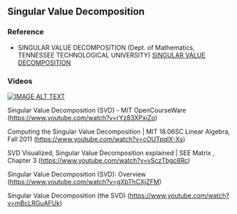 ## Singular Value Decomposition























### Reference

- SINGULAR VALUE DECOMPOSITION (Dept. of Mathematics, TENNESSEE TECHNOLOGICAL UNIVERSITY) [SINGULAR VALUE DECOMPOSITION](https://www.tntech.edu/cas/pdf/math/techreports/TR-2018-2.pdf)








### Videos

[![IMAGE ALT TEXT](http://img.youtube.com/vi/BWvx4wUSGdA/0.jpg)](http://www.youtube.com/watch?v=BWvx4wUSGdA "Eigenvalues and Eigenvectors")




Singular Value Decomposition (SVD) - MIT OpenCourseWare (https://www.youtube.com/watch?v=rYz83XPxiZo)

Computing the Singular Value Decomposition | MIT 18.06SC Linear Algebra, Fall 2011 (https://www.youtube.com/watch?v=cOUTpqlX-Xs)

SVD Visualized, Singular Value Decomposition explained | SEE Matrix , Chapter 3 (https://www.youtube.com/watch?v=vSczTbgc8Rc)

Singular Value Decomposition (SVD): Overview (https://www.youtube.com/watch?v=gXbThCXjZFM)

Singular Value Decomposition (the SVD) (https://www.youtube.com/watch?v=mBcLRGuAFUk)


